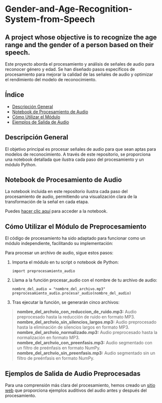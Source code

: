 # Gender-and-Age-Recognition-System-from-Speech
## A project whose objective is to recognize the age range and the gender of a person based on their speech.

Este proyecto aborda el procesamiento y análisis de señales de audio para reconocer género y edad. Se han diseñado pasos específicos de procesamiento para mejorar la calidad de las señales de audio y optimizar el rendimiento del modelo de reconocimiento.

## Índice
- [Descripción General](#descripción-general)
- [Notebook de Procesamiento de Audio](#notebook-de-procesamiento-de-audio)
- [Cómo Utilizar el Módulo](#cómo-utilizar-el-módulo)
- [Ejemplos de Salida de Audio](#ejemplos-de-salida-de-audio)

## Descripción General

El objetivo principal es procesar señales de audio para que sean aptas para modelos de reconocimiento. A través de este repositorio, se proporciona una notebook detallada que ilustra cada paso del procesamiento y un módulo Python.

## Notebook de Procesamiento de Audio

La notebook incluida en este repositorio ilustra cada paso del procesamiento de audio, permitiendo una visualización clara de la transformación de la señal en cada etapa. 

Puedes [hacer clic aquí](https://github.com/JazminPS/Gender-and-Age-Recognition-System-from-Speech/blob/main/Preprocesamiento.ipynb) para acceder a la notebook.

## Cómo Utilizar el Módulo de Preprocesamiento

El código de procesamiento ha sido adaptado para funcionar como un módulo independiente, facilitando su implementación:

Para procesar un archivo de audio, sigue estos pasos:

1. Importa el módulo en tu script o notebook de Python:

   ```import preprocesamiento_audio```

2. Llama a la función procesar_audio con el nombre de tu archivo de audio:

    ```nombre_del_audio = "nombre_del_archivo.mp3" ```
    ```preprocesamiento_audio.procesar_audio(nombre_del_audio)```

3. Tras ejecutar la función, se generarán cinco archivos:

>**nombre_del_archvio_con_reduccion_de_ruido.mp3:** Audio preprocesado hasta la reducción de ruido en formato MP3.
>**nombre_del_archvio_sin_silencios_largos.mp3:** Audio preprocesado hasta la eliminación de silencios largos en formato MP3.
>**nombre_del_archvio_normalizado.mp3:** Audio preprocesado hasta la normalización en formato MP3.
>**nombre_del_archvio_con_preenfasis.mp3:** Audio segmentado con un filtro de preénfasis en formato NumPy.
>**nombre_del_archvio_sin_preenfasis.mp3:** Audio segmentado sin un filtro de preénfasis en formato NumPy.

## Ejemplos de Salida de Audio Preprocesadas
Para una comprensión más clara del procesamiento, hemos creado un [sitio web](https://jazminps.github.io/Gender-and-Age-Recognition-System-from-Speech/) que proporciona ejemplos auditivos del audio antes y después del procesamiento.